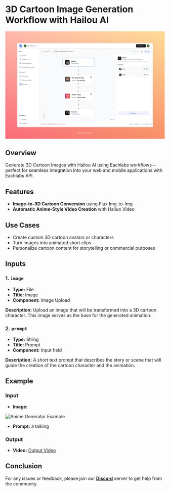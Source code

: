 # 3D Cartoon Image Generation Workflow with Hailou AI

<img src="images/3d-cartoon-image-generator-hailuo-full.jpeg" alt="3D Cartoon Image Generation Workflow with Hailou AI"/>

## Overview
Generate 3D Cartoon Images with Hailou AI using Eachlabs workflows—perfect for seamless integration into your web and mobile applications with Eachlabs API.

## Features
- **Image-to-3D Cartoon Conversion** using Flux Img-to-Img
- **Automatic Anime-Style Video Creation** with Hailuo Video

## Use Cases
- Create custom 3D cartoon avatars or characters
- Turn images into animated short clips
- Personalize cartoon content for storytelling or commercial purposes

## Inputs

### 1. `image`
- **Type:** File 
- **Title:** Image
- **Component:** Image Upload

**Description:** Upload an image that will be transformed into a 3D cartoon character. This image serves as the base for the generated animation.

### 2. `prompt`
- **Type:** String
- **Title:** Prompt
- **Component:** Input field

**Description:** A short text prompt that describes the story or scene that will guide the creation of the cartoon character and the animation.


## Example 

### Input
- **Image:** 

<img src="https://storage.googleapis.com/magicpoint/models/women.png" alt="Anime Generator Example" width="300">

- **Prompt:** a talking 
### Output
- **Video:** 
[Output Video](https://storage.googleapis.com/magicpoint/github-outputs/3d-cartoon-image-generator-hailuo-github-output.mp4)
## Conclusion

For any issues or feedback, please join our <b><a href="https://discord.com/invite/yzZD4ZxBPt" target="_blank">Discord</a></b> server to get help from the community.
